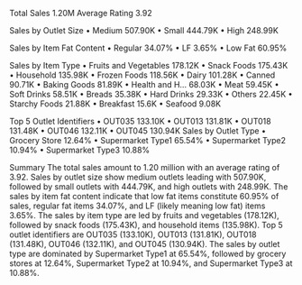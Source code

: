 Total Sales 1.20M
Average Rating 3.92

Sales by Outlet Size
•	Medium 507.90K
•	Small 444.79K
•	High 248.99K

Sales by Item Fat Content
•	Regular 34.07%
•	LF 3.65%
•	Low Fat 60.95%

Sales by Item Type
•	Fruits and Vegetables 178.12K
•	Snack Foods 175.43K
•	Household 135.98K
•	Frozen Foods 118.56K
•	Dairy 101.28K
•	Canned 90.71K
•	Baking Goods 81.89K
•	Health and H… 68.03K
•	Meat 59.45K
•	Soft Drinks 58.51K
•	Breads 35.38K
•	Hard Drinks 29.33K
•	Others 22.45K
•	Starchy Foods 21.88K
•	Breakfast 15.6K
•	Seafood 9.08K

Top 5 Outlet Identifiers
•	OUT035 133.10K
•	OUT013 131.81K
•	OUT018 131.48K
•	OUT046 132.11K
•	OUT045 130.94K
Sales by Outlet Type
•	Grocery Store 12.64%
•	Supermarket Type1 65.54%
•	Supermarket Type2 10.94%
•	Supermarket Type3 10.88%

Summary
The total sales amount to 1.20 million with an average rating of 3.92. Sales by outlet size show medium outlets leading with 507.90K, followed by small outlets with 444.79K, and high outlets with 248.99K.
The sales by item fat content indicate that low fat items constitute 60.95% of sales, regular fat items 34.07%, and LF (likely meaning low fat) items 3.65%. The sales by item type are led by fruits and vegetables (178.12K), followed by snack foods (175.43K), and household items (135.98K).
Top 5 outlet identifiers are OUT035 (133.10K), OUT013 (131.81K), OUT018 (131.48K), OUT046 (132.11K), and OUT045 (130.94K). The sales by outlet type are dominated by Supermarket Type1 at 65.54%, followed by grocery stores at 12.64%, Supermarket Type2 at 10.94%, and Supermarket Type3 at 10.88%.
